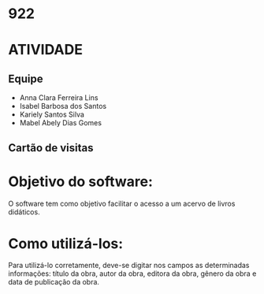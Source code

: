 # 922
# ATIVIDADE

## Equipe

- Anna Clara Ferreira Lins
- Isabel Barbosa dos Santos
- Kariely Santos Silva
- Mabel Abely Dias Gomes 

## Cartão de visitas

# Objetivo do software:
O software tem como objetivo facilitar o acesso a um acervo de livros didáticos.

# Como utilizá-los:

Para utilizá-lo corretamente, deve-se digitar nos campos as determinadas informações: título da obra, autor da obra, editora da obra, gênero da obra e data de publicação da obra.

